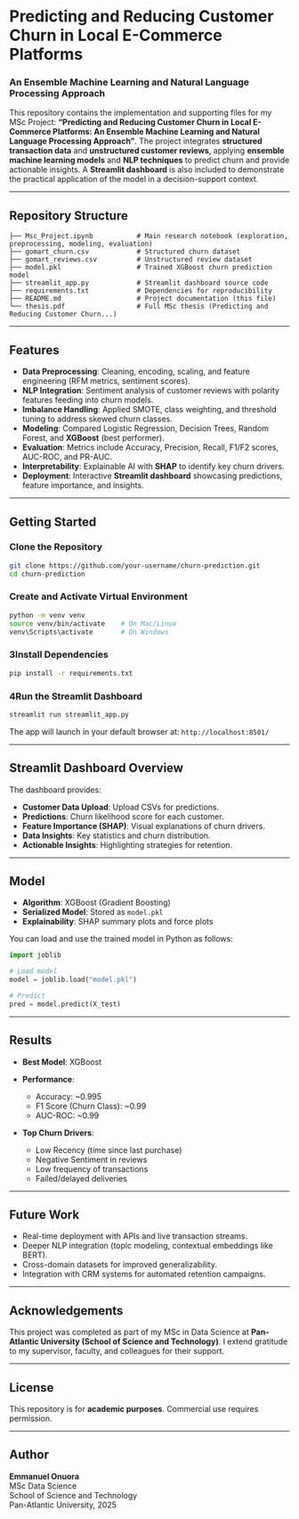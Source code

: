 # Predicting and Reducing Customer Churn in Local E-Commerce Platforms

### An Ensemble Machine Learning and Natural Language Processing Approach

This repository contains the implementation and supporting files for my MSc Project: **“Predicting and Reducing Customer Churn in Local E-Commerce Platforms: An Ensemble Machine Learning and Natural Language Processing Approach”**. The project integrates **structured transaction data** and **unstructured customer reviews**, applying **ensemble machine learning models** and **NLP techniques** to predict churn and provide actionable insights. A **Streamlit dashboard** is also included to demonstrate the practical application of the model in a decision-support context.

---

## Repository Structure

```
├── Msc_Project.ipynb           # Main research notebook (exploration, preprocessing, modeling, evaluation)
├── gomart_churn.csv            # Structured churn dataset
├── gomart_reviews.csv          # Unstructured review dataset
├── model.pkl                   # Trained XGBoost churn prediction model
├── streamlit_app.py            # Streamlit dashboard source code
├── requirements.txt            # Dependencies for reproducibility
├── README.md                   # Project documentation (this file)
└── thesis.pdf                  # Full MSc thesis (Predicting and Reducing Customer Churn...)
```

---

## Features

* **Data Preprocessing**: Cleaning, encoding, scaling, and feature engineering (RFM metrics, sentiment scores).
* **NLP Integration**: Sentiment analysis of customer reviews with polarity features feeding into churn models.
* **Imbalance Handling**: Applied SMOTE, class weighting, and threshold tuning to address skewed churn classes.
* **Modeling**: Compared Logistic Regression, Decision Trees, Random Forest, and **XGBoost** (best performer).
* **Evaluation**: Metrics include Accuracy, Precision, Recall, F1/F2 scores, AUC-ROC, and PR-AUC.
* **Interpretability**: Explainable AI with **SHAP** to identify key churn drivers.
* **Deployment**: Interactive **Streamlit dashboard** showcasing predictions, feature importance, and insights.

---

## Getting Started

### Clone the Repository

```bash
git clone https://github.com/your-username/churn-prediction.git
cd churn-prediction
```

### Create and Activate Virtual Environment

```bash
python -m venv venv
source venv/bin/activate    # On Mac/Linux
venv\Scripts\activate       # On Windows
```

### 3️Install Dependencies

```bash
pip install -r requirements.txt
```

### 4️Run the Streamlit Dashboard

```bash
streamlit run streamlit_app.py
```

The app will launch in your default browser at:
 `http://localhost:8501/`

---

## Streamlit Dashboard Overview

The dashboard provides:

* **Customer Data Upload**: Upload CSVs for predictions.
* **Predictions**: Churn likelihood score for each customer.
* **Feature Importance (SHAP)**: Visual explanations of churn drivers.
* **Data Insights**: Key statistics and churn distribution.
* **Actionable Insights**: Highlighting strategies for retention.

---

## Model

* **Algorithm**: XGBoost (Gradient Boosting)
* **Serialized Model**: Stored as `model.pkl`
* **Explainability**: SHAP summary plots and force plots

You can load and use the trained model in Python as follows:

```python
import joblib

# Load model
model = joblib.load("model.pkl")

# Predict
pred = model.predict(X_test)
```

---

## Results

* **Best Model**: XGBoost
* **Performance**:

  * Accuracy: ~0.995
  * F1 Score (Churn Class): ~0.99
  * AUC-ROC: ~0.99
* **Top Churn Drivers**:

  * Low Recency (time since last purchase)
  * Negative Sentiment in reviews
  * Low frequency of transactions
  * Failed/delayed deliveries

---

## Future Work

* Real-time deployment with APIs and live transaction streams.
* Deeper NLP integration (topic modeling, contextual embeddings like BERT).
* Cross-domain datasets for improved generalizability.
* Integration with CRM systems for automated retention campaigns.

---

## Acknowledgements

This project was completed as part of my MSc in Data Science at **Pan-Atlantic University (School of Science and Technology)**. I extend gratitude to my supervisor, faculty, and colleagues for their support.

---

## License

This repository is for **academic purposes**. Commercial use requires permission.

---
## Author  

**Emmanuel Onuora**  
MSc Data Science  
School of Science and Technology  
Pan-Atlantic University, 2025  

